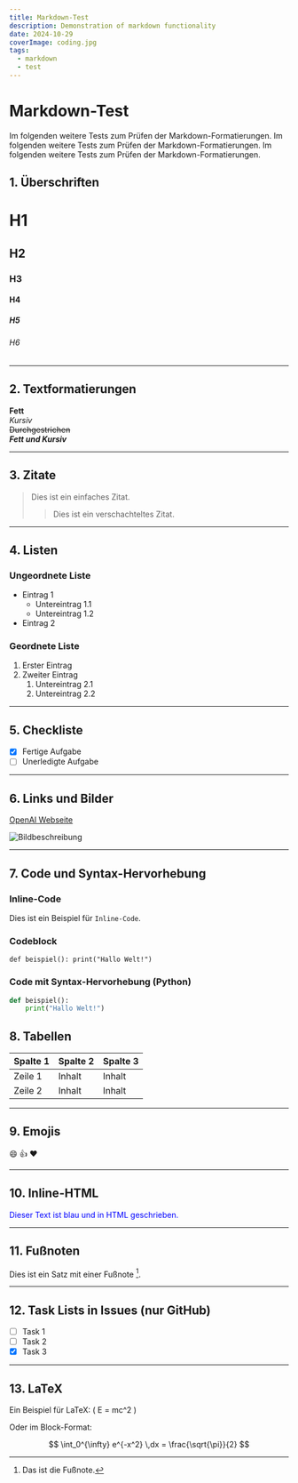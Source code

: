 ```yaml
---
title: Markdown-Test
description: Demonstration of markdown functionality
date: 2024-10-29
coverImage: coding.jpg
tags:
  - markdown
  - test
---
```


# Markdown-Test

Im folgenden weitere Tests zum Prüfen der Markdown-Formatierungen. Im folgenden weitere Tests zum Prüfen der Markdown-Formatierungen. Im folgenden weitere Tests zum Prüfen der Markdown-Formatierungen.

## 1. Überschriften

# H1
## H2
### H3
#### H4
##### H5
###### H6

---

## 2. Textformatierungen

**Fett**  
*Kursiv*  
~~Durchgestrichen~~  
**_Fett und Kursiv_**

---

## 3. Zitate

> Dies ist ein einfaches Zitat.
> 
> > Dies ist ein verschachteltes Zitat.

---

## 4. Listen

### Ungeordnete Liste
- Eintrag 1
  - Untereintrag 1.1
  - Untereintrag 1.2
- Eintrag 2

### Geordnete Liste
1. Erster Eintrag
2. Zweiter Eintrag
   1. Untereintrag 2.1
   2. Untereintrag 2.2

---

## 5. Checkliste

- [x] Fertige Aufgabe
- [ ] Unerledigte Aufgabe

---

## 6. Links und Bilder

[OpenAI Webseite](https://openai.com)  

![Bildbeschreibung](https://placekitten.com/200/300)

---

## 7. Code und Syntax-Hervorhebung

### Inline-Code
Dies ist ein Beispiel für `Inline-Code`.

### Codeblock
```
def beispiel(): print("Hallo Welt!")
```

### Code mit Syntax-Hervorhebung (Python)
```python
def beispiel():
    print("Hallo Welt!")
```

## 8. Tabellen

| Spalte 1 | Spalte 2 | Spalte 3 |
|----------|----------|----------|
| Zeile 1  | Inhalt   | Inhalt   |
| Zeile 2  | Inhalt   | Inhalt   |

---

## 9. Emojis

:smile: :+1: :heart:

---

## 10. Inline-HTML

<p style="color:blue;">Dieser Text ist blau und in HTML geschrieben.</p>

---

## 11. Fußnoten

Dies ist ein Satz mit einer Fußnote [^1].

[^1]: Das ist die Fußnote.

---

## 12. Task Lists in Issues (nur GitHub)

- [ ] Task 1
- [ ] Task 2
- [x] Task 3

---

## 13. LaTeX

Ein Beispiel für LaTeX: \( E = mc^2 \)

Oder im Block-Format:

$$
\int_0^{\infty} e^{-x^2} \,dx = \frac{\sqrt{\pi}}{2}
$$